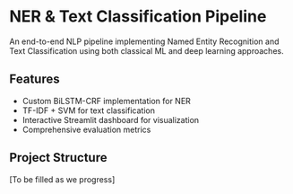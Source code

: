 # NER & Text Classification Pipeline

An end-to-end NLP pipeline implementing Named Entity Recognition and Text Classification using both classical ML and deep learning approaches.

## Features
- Custom BiLSTM-CRF implementation for NER
- TF-IDF + SVM for text classification
- Interactive Streamlit dashboard for visualization
- Comprehensive evaluation metrics

## Project Structure
[To be filled as we progress]